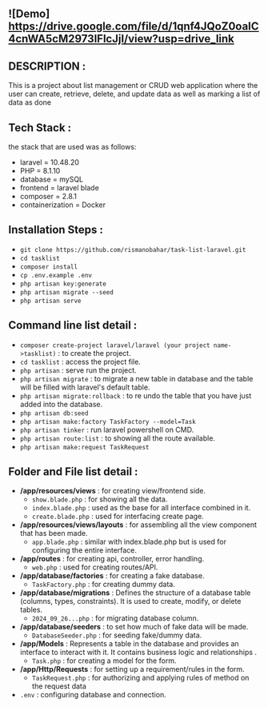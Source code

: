 ## ![Demo] https://drive.google.com/file/d/1qnf4JQoZ0oaIC4cnWA5cM2973lFlcJjI/view?usp=drive_link

## DESCRIPTION : 
This is a project about list management or CRUD web application where the user can create, retrieve, delete, and update data as well as marking a list of data as done

## Tech Stack :
the stack that are used was as follows:
- laravel = 10.48.20
- PHP = 8.1.10
- database = mySQL
- frontend = laravel blade
- composer = 2.8.1
- containerization = Docker

## Installation Steps :
- `git clone https://github.com/rismanobahar/task-list-laravel.git`
- `cd tasklist`
- `composer install`
- `cp .env.example .env`
- `php artisan key:generate`
- `php artisan migrate --seed`
- `php artisan serve`

## Command line list detail :
- `composer create-project laravel/laravel (your project name->tasklist)` : to create the project.
- `cd tasklist` : access the project file.
- `php artisan` : serve run the project.
- `php artisan migrate` : to migrate a new table in database and the table will be filled with laravel's default table.
- `php artisan migrate:rollback` : to re undo the table that you have just added into the database.
- `php artisan db:seed`
- `php artisan make:factory TaskFactory --model=Task`
- `php artisan tinker` : run laravel powershell on CMD.
- `php artisan route:list` : to showing all the route available.
-  `php artisan make:request TaskRequest`

## Folder and File list detail :
- **/app/resources/views** : for creating view/frontend side.
    - `show.blade.php` : for showing all the data.
    - `index.blade.php`  : used as the base for all interface combined in it.
    - `create.blade.php`  : used for interfacing create page.
- **/app/resources/views/layouts** : for assembling all the view component that has been made.
    - `app.blade.php`  : similar with index.blade.php but is used for configuring the entire interface.
- **/app/routes** : for creating api, controller, error handling.
    - `web.php`  : used for creating routes/API.
- **/app/database/factories** : for creating a fake database.
    - `TaskFactory.php`  : for creating dummy data.
- **/app/database/migrations** : Defines the structure of a database table (columns, types, constraints). It is used to create, modify, or delete tables.
    - `2024_09_26...php`  : for migrating database column.
- **/app/database/seeders** : to set how much of fake data will be made.
    - `DatabaseSeeder.php`  : for seeding fake/dummy data.
- **/app/Models** : Represents a table in the database and provides an interface to interact with it. It contains business logic and relationships .
    - `Task.php`  : for creating a model for the form.
- **/app/Http/Requests** : for setting up a requirement/rules in the form.
    - `TaskRequest.php` : for authorizing and applying rules of method on the request data
- `.env` : configuring database and connection.
